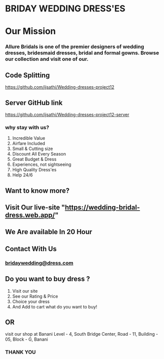 # BRIDAY WEDDING DRESS'ES

# Our Mission
### Allure Bridals is one of the premier designers of wedding dresses, bridesmaid dresses, bridal and formal gowns. Browse our collection and visit one of our.

## Code Splitting
https://github.com/ijsathi/Wedding-dresses-project12
## Server GitHub link
https://github.com/ijsathi/Wedding-dresses-project12-server

### why stay with us?
1. Incredible Value
2. Airfare Included
3. Small & Cutting size
4. Discount All Every Season
5. Great Budget & Dress
6. Experiences, not sightseeing
7. High Quality Dress'es
8. Help 24/6
## Want to know more?
## Visit Our live-site "https://wedding-bridal-dress.web.app/"
## We Are available In 20 Hour
## Contact With Us 
### bridaywedding@dress.com
## Do you want to buy dress ? 
 1. Visit our site 
 2. See our Rating & Price
 3. Choice your dress
 3. And Add to cart what do you want to buy!
## OR 
visit our shop at Banani Level - 4, South Bridge Center,
Road - 11, Building - 05, Block - G, Banani

### THANK YOU